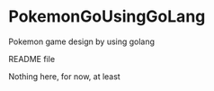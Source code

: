 # PokemonGoUsingGoLang
Pokemon game design by using golang

README file

Nothing here, for now, at least

